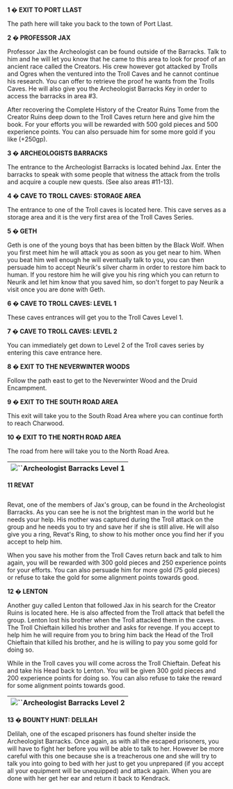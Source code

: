 **1 � EXIT TO PORT LLAST**

The path here will take you back to the town of Port Llast.

**2 � PROFESSOR JAX**

Professor Jax the Archeologist can be found outside of the Barracks. Talk to him and he will let you know that he came to this area to look for proof of an ancient race called the Creators. His crew however got attacked by Trolls and Ogres when the ventured into the Troll Caves and he cannot continue his research. You can offer to retrieve the proof he wants from the Trolls Caves. He will also give you the Archeologist Barracks Key in order to access the barracks in area #3.

After recovering the Complete History of the Creator Ruins Tome from the Creator Ruins deep down to the Troll Caves return here and give him the book. For your efforts you will be rewarded with 500 gold pieces and 500 experience points. You can also persuade him for some more gold if you like (+250gp).

**3 � ARCHEOLOGISTS BARRACKS**

The entrance to the Archeologist Barracks is located behind Jax. Enter the barracks to speak with some people that witness the attack from the trolls and acquire a couple new quests. (See also areas #11-13).

**4 � CAVE TO TROLL CAVES: STORAGE AREA**

The entrance to one of the Troll caves is located here. This cave serves as a storage area and it is the very first area of the Troll Caves Series.

**5 � GETH**

Geth is one of the young boys that has been bitten by the Black Wolf. When you first meet him he will attack you as soon as you get near to him. When you beat him well enough he will eventually talk to you, you can then persuade him to accept Neurik's silver charm in order to restore him back to human. If you restore him he will give you his ring which you can return to Neurik and let him know that you saved him, so don't forget to pay Neurik a visit once you are done with Geth.

**6 � CAVE TO TROLL CAVES: LEVEL 1**

These caves entrances will get you to the Troll Caves Level 1.

**7 � CAVE TO TROLL CAVES: LEVEL 2**

You can immediately get down to Level 2 of the Troll caves series by entering this cave entrance here.

**8 � EXIT TO THE NEVERWINTER WOODS**

Follow the path east to get to the Neverwinter Wood and the Druid Encampment.

**9 � EXIT TO THE SOUTH ROAD AREA**

This exit will take you to the South Road Area where you can continue forth to reach Charwood.

**10 � EXIT TO THE NORTH ROAD AREA**

The road from here will take you to the North Road Area.

| ![](https://www.gamebanshee.com/neverwinternights/nwnwalkthrough/maps/archeologistbarracks1.jpg)``Archeologist Barracks Level 1 |
| :----------------------------------------------------------------------------------------------------------------------------------: |

**11  REVAT**

![]()

Revat, one of the members of Jax's group, can be found in the Archeologist Barracks. As you can see he is not the brightest man in the world but he needs your help. His mother was captured during the Troll attack on the group and he needs you to try and save her if she is still alive. He will also give you a ring, Revat's Ring, to show to his mother once you find her if you accept to help him.

When you save his mother from the Troll Caves return back and talk to him again, you will be rewarded with 300 gold pieces and 250 experience points for your efforts. You can also persuade him for more gold (75 gold pieces) or refuse to take the gold for some alignment points towards good.

**12 � LENTON**

Another guy called Lenton that followed Jax in his search for the Creator Ruins is located here. He is also affected from the Troll attack that befell the group. Lenton lost his brother when the Troll attacked them in the caves. The Troll Chieftain killed his brother and asks for revenge. If you accept to help him he will require from you to bring him back the Head of the Troll Chieftain that killed his brother, and he is willing to pay you some gold for doing so.

While in the Troll caves you will come across the Troll Chieftain. Defeat his and take his Head back to Lenton. You will be given 300 gold pieces and 200 experience points for doing so. You can also refuse to take the reward for some alignment points towards good.

| ![](https://www.gamebanshee.com/neverwinternights/nwnwalkthrough/maps/archeologistbarracks2.jpg)``Archeologist Barracks Level 2 |
| :----------------------------------------------------------------------------------------------------------------------------------: |

**13 � BOUNTY HUNT: DELILAH**

Delilah, one of the escaped prisoners has found shelter inside the Archeologist Barracks. Once again, as with all the escaped prisoners, you will have to fight her before you will be able to talk to her. However be more careful with this one because she is a treacherous one and she will try to talk you into going to bed with her just to get you unprepared (if you accept all your equipment will be unequipped) and attack again. When you are done with her get her ear and return it back to Kendrack.
